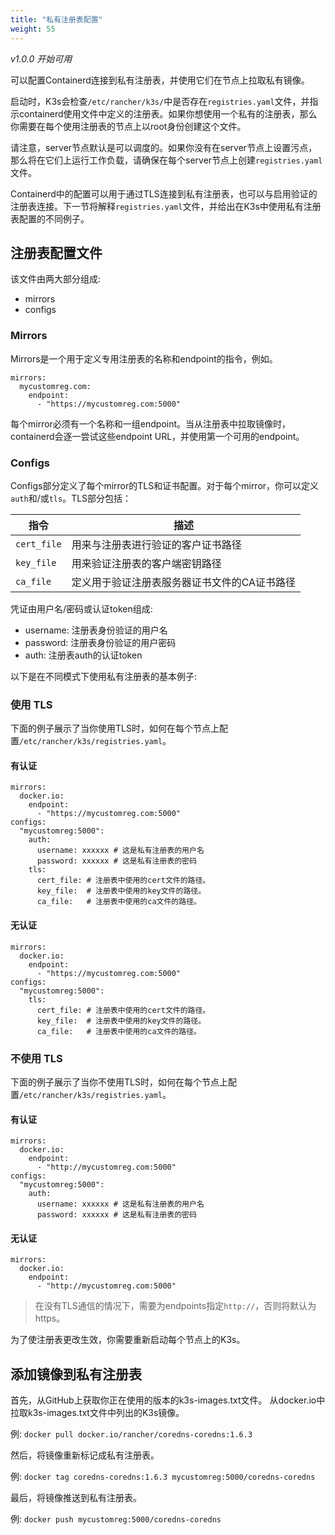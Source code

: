 ```yaml
---
title: "私有注册表配置"
weight: 55
---
```

_v1.0.0 开始可用_

可以配置Containerd连接到私有注册表，并使用它们在节点上拉取私有镜像。

启动时，K3s会检查`/etc/rancher/k3s/`中是否存在`registries.yaml`文件，并指示containerd使用文件中定义的注册表。如果你想使用一个私有的注册表，那么你需要在每个使用注册表的节点上以root身份创建这个文件。

请注意，server节点默认是可以调度的。如果你没有在server节点上设置污点，那么将在它们上运行工作负载，请确保在每个server节点上创建`registries.yaml`文件。

Containerd中的配置可以用于通过TLS连接到私有注册表，也可以与启用验证的注册表连接。下一节将解释`registries.yaml`文件，并给出在K3s中使用私有注册表配置的不同例子。

## 注册表配置文件

该文件由两大部分组成:

- mirrors
- configs

### Mirrors

Mirrors是一个用于定义专用注册表的名称和endpoint的指令，例如。

```
mirrors:
  mycustomreg.com:
    endpoint:
      - "https://mycustomreg.com:5000"
```

每个mirror必须有一个名称和一组endpoint。当从注册表中拉取镜像时，containerd会逐一尝试这些endpoint URL，并使用第一个可用的endpoint。

### Configs

Configs部分定义了每个mirror的TLS和证书配置。对于每个mirror，你可以定义`auth`和/或`tls`。TLS部分包括：

指令 | 描述
----------|------------
`cert_file` | 用来与注册表进行验证的客户证书路径
`key_file` | 用来验证注册表的客户端密钥路径
`ca_file` | 定义用于验证注册表服务器证书文件的CA证书路径

凭证由用户名/密码或认证token组成:

- username: 注册表身份验证的用户名
- password: 注册表身份验证的用户密码
- auth: 注册表auth的认证token

以下是在不同模式下使用私有注册表的基本例子:

### 使用 TLS

下面的例子展示了当你使用TLS时，如何在每个节点上配置`/etc/rancher/k3s/registries.yaml`。

#### 有认证

```
mirrors:
  docker.io:
    endpoint:
      - "https://mycustomreg.com:5000"
configs:
  "mycustomreg:5000":
    auth:
      username: xxxxxx # 这是私有注册表的用户名
      password: xxxxxx # 这是私有注册表的密码
    tls:
      cert_file: # 注册表中使用的cert文件的路径。
      key_file:  # 注册表中使用的key文件的路径。
      ca_file:   # 注册表中使用的ca文件的路径。
```

#### 无认证

```
mirrors:
  docker.io:
    endpoint:
      - "https://mycustomreg.com:5000"
configs:
  "mycustomreg:5000":
    tls:
      cert_file: # 注册表中使用的cert文件的路径。
      key_file:  # 注册表中使用的key文件的路径。
      ca_file:   # 注册表中使用的ca文件的路径。
```

### 不使用 TLS

下面的例子展示了当你不使用TLS时，如何在每个节点上配置`/etc/rancher/k3s/registries.yaml`。

#### 有认证

```
mirrors:
  docker.io:
    endpoint:
      - "http://mycustomreg.com:5000"
configs:
  "mycustomreg:5000":
    auth:
      username: xxxxxx # 这是私有注册表的用户名
      password: xxxxxx # 这是私有注册表的密码
```

#### 无认证

```
mirrors:
  docker.io:
    endpoint:
      - "http://mycustomreg.com:5000"
```

> 在没有TLS通信的情况下，需要为endpoints指定`http://`，否则将默认为https。
 
为了使注册表更改生效，你需要重新启动每个节点上的K3s。

## 添加镜像到私有注册表

首先，从GitHub上获取你正在使用的版本的k3s-images.txt文件。
从docker.io中拉取k3s-images.txt文件中列出的K3s镜像。

例: `docker pull docker.io/rancher/coredns-coredns:1.6.3`

然后，将镜像重新标记成私有注册表。

例: `docker tag coredns-coredns:1.6.3 mycustomreg:5000/coredns-coredns`

最后，将镜像推送到私有注册表。

例: `docker push mycustomreg:5000/coredns-coredns`
